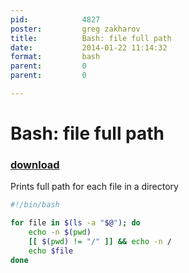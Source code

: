 ```yaml
---
pid:            4827
poster:         greg zakharov
title:          Bash: file full path
date:           2014-01-22 11:14:32
format:         bash
parent:         0
parent:         0

---
```


# Bash: file full path

### [download](4827.sh)

Prints full path for each file in a directory

```bash
#!/bin/bash

for file in $(ls -a "$@"); do
	echo -n $(pwd)
	[[ $(pwd) != "/" ]] && echo -n /
	echo $file
done
```
